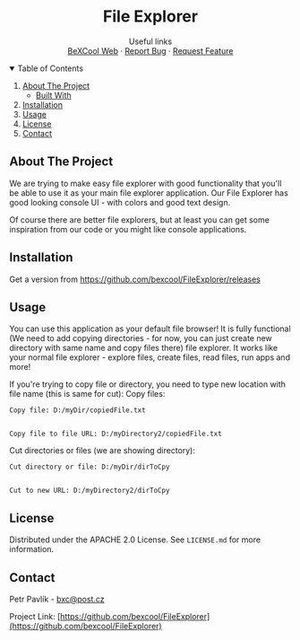   <h1 align="center">File Explorer</h1>

  <p align="center">
    Useful links
    <br />
    <a href="https://bexcool.eu">BeXCool Web</a>
    ·
    <a href="https://github.com/bexcool/FileExplorer/issues">Report Bug</a>
    ·
    <a href="https://github.com/bexcool/FileExplorer/issues">Request Feature</a>
  </p>
</p>



<!-- TABLE OF CONTENTS -->
<details open="open">
  <summary>Table of Contents</summary>
  <ol>
    <li>
      <a href="#about-the-project">About The Project</a>
      <ul>
        <li><a href="#built-with">Built With</a></li>
      </ul>
    </li>
    <li><a href="#installation">Installation</a></li>
    <li><a href="#usage">Usage</a></li>
    <li><a href="#license">License</a></li>
    <li><a href="#contact">Contact</a></li> 
  </ol>
</details>



<!-- ABOUT THE PROJECT -->
## About The Project

We are trying to make easy file explorer with good functionality that you'll be able to use it as your main file explorer application.
Our File Explorer has good looking console UI - with colors and good text design.

Of course there are better file explorers, but at least you can get some inspiration from our code or you might like console applications.



## Installation

Get a version from https://github.com/bexcool/FileExplorer/releases


<!-- USAGE EXAMPLES -->
## Usage

You can use this application as your default file browser! It is fully functional (We need to add copying directories - for now, you can just create new directory with same name and copy files there) file explorer. It works like your normal file explorer - explore files, create files, read files, run apps and more!

If you're trying to copy file or directory, you need to type new location with file name (this is same for cut):
Copy files:
```
Copy file: D:/myDir/copiedFile.txt


Copy file to file URL: D:/myDirectory2/copiedFile.txt
```

Cut directories or files (we are showing directory):
```
Cut directory or file: D:/myDir/dirToCpy


Cut to new URL: D:/myDirectory2/dirToCpy
```



<!-- LICENSE -->
## License

Distributed under the APACHE 2.0 License. See `LICENSE.md` for more information.



<!-- CONTACT -->
## Contact

Petr Pavlík - bxc@post.cz

Project Link: [https://github.com/bexcool/FileExplorer](https://github.com/bexcool/FileExplorer)
